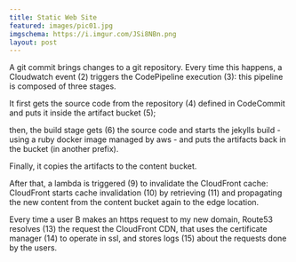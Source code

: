 ```yaml
---
title: Static Web Site
featured: images/pic01.jpg
imgschema: https://i.imgur.com/JSi8NBn.png
layout: post
---
```


<p>A git commit brings changes to a git repository. Every time this happens, a Cloudwatch event (2) triggers the CodePipeline execution (3): this pipeline is composed of three stages.</p>
<p>It first gets the source code from the repository (4) defined in CodeCommit and puts it inside the artifact bucket (5);</p>
<p>then, the build stage gets (6) the source code and starts the jekylls build - using a ruby docker image managed by aws - and puts the artifacts back in the bucket (in another prefix).</p>
<p>Finally, it copies the artifacts to the content bucket.</p>
<p>After that, a lambda is triggered (9) to invalidate the CloudFront cache: CloudFront starts cache invalidation (10) by retrieving (11) and propagating the new content from the content bucket again to the edge location.</p>

<p>Every time a user B makes an https request to my new domain, Route53 resolves (13) the request the CloudFront CDN, that uses the certificate manager (14) to operate in ssl, and stores logs (15) about the requests done by the users.</p>
